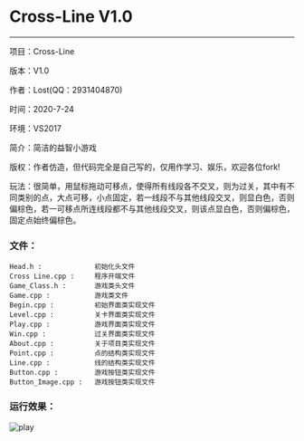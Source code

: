 ﻿# Cross-Line V1.0
---
项目：Cross-Line

版本：V1.0

作者：Lost(QQ：2931404870)

时间：2020-7-24

环境：VS2017

简介：简洁的益智小游戏

版权：作者仿造，但代码完全是自己写的，仅用作学习、娱乐，欢迎各位fork!

玩法：很简单，用鼠标拖动可移点，使得所有线段各不交叉，则为过关，其中有不同类别的点，大点可移，小点固定，若一线段不与其他线段交叉，则显白色，否则偏棕色，若一可移点所连线段都不与其他线段交叉，则该点显白色，否则偏棕色，固定点始终偏棕色。
### 文件：
~~~
Head.h :             初始化头文件
Cross Line.cpp :     程序开端文件
Game_Class.h :       游戏类头文件
Game.cpp :           游戏类文件
Begin.cpp :          初始界面类实现文件
Level.cpp :          关卡界面类实现文件
Play.cpp :           游戏界面类实现文件
Win.cpp :            过关界面类实现文件
About.cpp :          关于项目类实现文件
Point.cpp :          点的结构类实现文件
Line.cpp :           线的结构类实现文件
Button.cpp :         游戏按钮类实现文件
Button_Image.cpp :   游戏按钮类实现文件
~~~
### 运行效果：
![play]( https://f.myid.email/87/b9/bc/dddf9c-08f8-9660-72f26953eac1/Files/cross-line-game.png )
